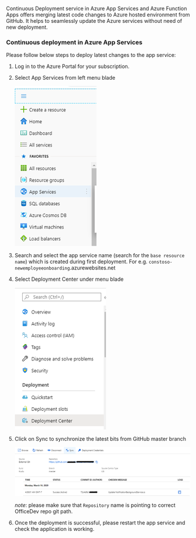 Continuous Deployment service in Azure App Services and Azure Function Apps offers merging latest code changes to Azure hosted environment from GitHub. It helps to seamlessly update the Azure services without need of new deployment.

### Continuous deployment in Azure App Services

Please follow below steps to deploy latest changes to the app service:

1. Log in to the Azure Portal for your subscription.

1. Select App Services from left menu blade

    ![Azure app service menu blade](/wiki/Images/Azure-appservice-menu.png)

1. Search and select the app service name (search for the `base resource name`) which is created during first deployment. For e.g. `constoso-newemployeeonboarding`.azurewebsites.net

1. Select Deployment Center under menu blade

    ![Deployment center in Azure app service](/wiki/Images/Deployment-center.png)

1. Click on Sync to synchronize the latest bits from GitHub master branch

    ![Sync GitHub deployment](/wiki/Images/sync-github.png)

    _note_: please make sure that `Repository` name is pointing to correct OfficeDev repo git path.

1. Once the deployment is successful, please restart the app service and check the application is working.